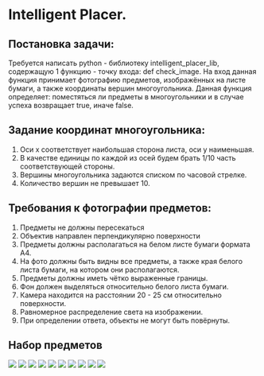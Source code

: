 # Intelligent Placer.

## Постановка задачи:
Требуется написать python - библиотеку intelligent_placer_lib, содержащую 1 функцию - точку входа: def check_image. На вход данная функция принимает фотографию предметов, изображённых на листе бумаги, а также координаты вершин многоугольника. Данная функция определяет: поместяться ли предметы в многоугольники и в случае успеха возвращает true, иначе false.

## Задание координат многоугольника:
1. Оси x соответствует наибольшая сторона листа, оси y наименьшая.
2. В качестве единицы по каждой из осей будем брать 1/10 часть соответствующей стороны.
3. Вершины многоугольника задаются списком по часовой стрелке.
4. Количество вершин не превышает 10.

## Требования к фотографии предметов:
1. Предметы не должны пересекаться
2. Объектив направлен перпендикулярно поверхности
3. Предметы должны располагаться на белом листе бумаги формата A4.
4. На фото должны быть видны все предметы, а также края белого листа бумаги, на котором они располагаются.
5. Предметы должны иметь чётко выраженные границы.
6. Фон должен выделяться относительно белого листа бумаги.
7. Камера находится на расстоянии 20 - 25 см относительно поверхности.
8. Равномерное распределение света на изображении.
9. При определении ответа, объекты не могут быть повёрнуты.

## Набор предметов
![](./images/items/book.jpg)
![](./images/items/check_book.jpg)
![](./images/items/clock.jpg)
![](./images/items/cup.jpg)
![](./images/items/key.jpg)
![](./images/items/lighter.jpg)
![](./images/items/pen.jpg)
![](./images/items/pin.jpg)
![](./images/items/razor.jpg)
![](./images/items/scissors.jpg)
